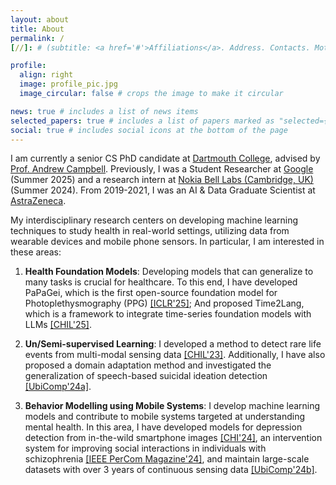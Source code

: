 ```yaml
---
layout: about
title: About
permalink: /
[//]: # (subtitle: <a href='#'>Affiliations</a>. Address. Contacts. Moto. Etc.)

profile:
  align: right
  image: profile_pic.jpg
  image_circular: false # crops the image to make it circular

news: true # includes a list of news items
selected_papers: true # includes a list of papers marked as "selected={true}"
social: true # includes social icons at the bottom of the page
---
```


I am currently a senior CS PhD candidate at [Dartmouth College](https://web.cs.dartmouth.edu), advised by [Prof. Andrew Campbell](https://www.cs.dartmouth.edu/~campbell/). Previously, I was a Student Researcher at [Google](https://blog.google/technology/health/) (Summer 2025) and a research intern at [Nokia Bell Labs (Cambridge, UK)](https://www.bell-labs.com/about/locations/cambridge-uk/#gref) (Summer 2024). From 2019-2021, I was an AI & Data Graduate Scientist at [AstraZeneca](https://www.astrazeneca.com/).

My interdisciplinary research centers on developing machine learning techniques to study health in real-world settings, utilizing data from wearable devices and mobile phone sensors. In particular, I am interested in these areas:

1. **Health Foundation Models**: Developing models that can generalize to many tasks is crucial for healthcare. To this end, I have developed PaPaGei, which is the first open-source foundation model for Photoplethysmography (PPG) [[ICLR'25]](https://arxiv.org/abs/2410.20542); And proposed Time2Lang, which is a framework to integrate time-series foundation models with LLMs [[CHIL'25]](https://arxiv.org/abs/2502.07608).

2. **Un/Semi-supervised Learning**: I developed a method to detect rare life events from multi-modal sensing data [[CHIL'23]](https://proceedings.mlr.press/v209/pillai23a.html). Additionally, I have also proposed a domain adaptation method and investigated the generalization of speech-based suicidal ideation detection [[UbiComp'24a]](https://dl.acm.org/doi/abs/10.1145/3631452).

3. **Behavior Modelling using Mobile Systems**: I develop machine learning models and contribute to mobile systems targeted at understanding mental health. In this area, I have developed models for depression detection from in-the-wild smartphone images [[CHI'24]](https://dl.acm.org/doi/full/10.1145/3613904.3642680), an intervention system for improving social interactions in individuals with schizophrenia [[IEEE PerCom Magazine'24]](https://ieeexplore.ieee.org/abstract/document/10485570), and maintain large-scale datasets with over 3 years of continuous sensing data [[UbiComp'24b]](https://dl.acm.org/doi/abs/10.1145/3643501).